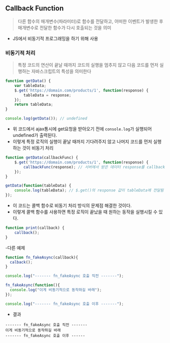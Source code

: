 ## Callback Function
>  다른 함수의 매개변수(파라미터)로 함수를 전달하고, 어떠한 이벤트가 발생한 후 매개변수로 전달한 함수가 다시 호출되는 것을 의미
- JS에서 비동기적 프로그래밍을 하기 위해 사용

### 비동기적 처리
> 특정 코드의 연산이 끝날 때까지 코드의 실행을 멈추지 않고 다음 코드를 먼저 실행하는 자바스크립트의 특성을 의미한다

```js
function getData() {
	var tableData;
	$.get('https://domain.com/products/1', function(response) {
		tableData = response;
	});
	return tableData;
}

console.log(getData()); // undefined
```
- 위 코드에서 ajax통시에 get요청을 받아오기 전에 ```console.log```가 실행되어 undefined가 출력된다.
- 이렇게 특정 로직의 실행이 끝날 때까지 기다려주지 않고 나머지 코드를 먼저 실행하는 것이 비동기 처리

```js
function getData(callbackFunc) {
	$.get('https://domain.com/products/1', function(response) {
		callbackFunc(response); // 서버에서 받은 데이터 response를 callbackFunc() 함수에 넘겨줌
	});
}

getData(function(tableData) {
	console.log(tableData); // $.get()의 response 값이 tableData에 전달됨
});
```
- 이 코드는 콜백 함수로 비동기 처리 방식의 문제점 해결한 것이다.
- 이렇게 콜백 함수를 사용하면 특정 로직이 끝났을 때 원하는 동작을 실행시킬 수 있다.



```js
function print(callback) {  
    callback();
}
```

-다른 예제
```js
function fn_fakeAsync(callback){
  calback();
}

console.log("------- fn_fakeAsync 호출 직전 -------");

fn_fakeAsync(function(){
  console.log("이게 비동기적으로 동작하길 바래");
});

console.log("------- fn_fakeAsync 호출 이후 -------");
```
- 결과
```
------- fn_fakeAsync 호출 직전 -------
이게 비동기적으로 동작하길 바래
------- fn_fakeAsync 호출 이후 ------
```

